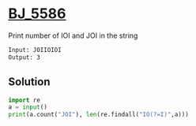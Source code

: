 # [BJ_5586](https://acmicpc.net/problem/5586)

Print number of IOI and JOI in the string

```txt
Input: JOIIOIOI
Output: 3
```

## Solution

```py
import re
a = input()
print(a.count("JOI"), len(re.findall("IO(?=I)",a)))
```
